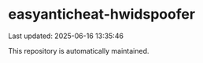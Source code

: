 # easyanticheat-hwidspoofer

Last updated: 2025-06-16 13:35:46

This repository is automatically maintained.
